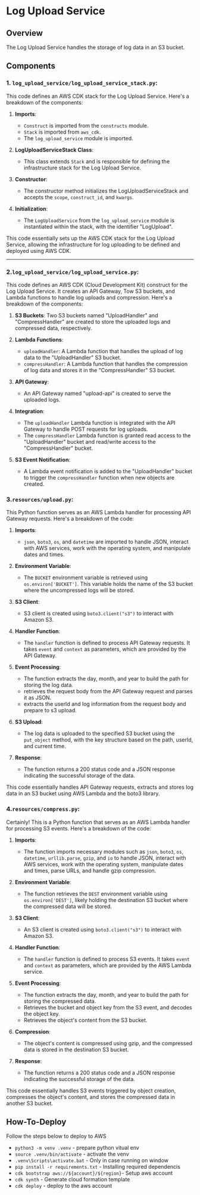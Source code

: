 # Log Upload Service

## Overview

The Log Upload Service handles the storage of log data in an S3 bucket.

## Components

### 1. `log_upload_service/log_upload_service_stack.py`:

This code defines an AWS CDK stack for the Log Upload Service.
Here's a breakdown of the components:

1. **Imports**:

   - `Construct` is imported from the `constructs` module.
   - `Stack` is imported from `aws_cdk`.
   - The `log_upload_service` module is imported.

1. **LogUploadServiceStack Class**:

   - This class extends `Stack` and is responsible for defining the infrastructure stack for the Log Upload Service.

1. **Constructor**:

   - The constructor method initializes the LogUploadServiceStack and accepts the `scope`, `construct_id`, and `kwargs`.

1. **Initialization**:
   - The `LogUploadService` from the `log_upload_service` module is instantiated within the stack, with the identifier "LogUpload".

This code essentially sets up the AWS CDK stack for the Log Upload Service, allowing the infrastructure for log uploading to be defined and deployed using AWS CDK.

---

### 2.`log_upload_service/log_upload_service.py`:

This code defines an AWS CDK (Cloud Development Kit) construct for the Log Upload Service. It creates an API Gateway, Tow S3 buckets, and Lambda functions to handle log uploads and compression.
Here's a breakdown of the components:

1. **S3 Buckets**:
   Two S3 buckets named "UploadHandler" and "CompressHandler" are created to store the uploaded logs and compressed data, respectively.

2. **Lambda Functions**:

   - `uploadHandler`: A Lambda function that handles the upload of log data to the "UploadHandler" S3 bucket.
   - `compressHandler`: A Lambda function that handles the compression of log data and stores it in the "CompressHandler" S3 bucket.

3. **API Gateway**:

   - An API Gateway named "upload-api" is created to serve the uploaded logs.

4. **Integration**:

   - The `uploadHandler` Lambda function is integrated with the API Gateway to handle POST requests for log uploads.
   - The `compressHandler` Lambda function is granted read access to the "UploadHandler" bucket and read/write access to the "CompressHandler" bucket.

5. **S3 Event Notification**:
   - A Lambda event notification is added to the "UploadHandler" bucket to trigger the `compressHandler` function when new objects are created.

### 3.`resources/upload.py`:

This Python function serves as an AWS Lambda handler for processing API Gateway requests. Here's a breakdown of the code:

1. **Imports**:

   - `json`, `boto3`, `os`, and `datetime` are imported to handle JSON, interact with AWS services, work with the operating system, and manipulate dates and times.

2. **Environment Variable**:

   - The `BUCKET` environment variable is retrieved using `os.environ['BUCKET']`. This variable holds the name of the S3 bucket where the uncompressed logs will be stored.

3. **S3 Client**:

   - S3 client is created using `boto3.client("s3")` to interact with Amazon S3.

4. **Handler Function**:

   - The `handler` function is defined to process API Gateway requests. It takes `event` and `context` as parameters, which are provided by the API Gateway.

5. **Event Processing**:

   - The function extracts the day, month, and year to build the path for storing the log data.
   - retrieves the request body from the API Gateway request and parses it as JSON.
   - extracts the userId and log information from the request body and prepare to s3 upload.

6. **S3 Upload**:

   - The log data is uploaded to the specified S3 bucket using the `put_object` method, with the key structure based on the path, userId, and current time.

7. **Response**:
   - The function returns a 200 status code and a JSON response indicating the successful storage of the data.

This code essentially handles API Gateway requests, extracts and stores log data in an S3 bucket using AWS Lambda and the boto3 library.

### 4.`resources/compress.py`:

Certainly! This is a Python function that serves as an AWS Lambda handler for processing S3 events. Here's a breakdown of the code:

1. **Imports**:

   - The function imports necessary modules such as `json`, `boto3`, `os`, `datetime`, `urllib.parse`, `gzip`, and `io` to handle JSON, interact with AWS services, work with the operating system, manipulate dates and times, parse URLs, and handle gzip compression.

2. **Environment Variable**:

   - The function retrieves the `DEST` environment variable using `os.environ['DEST']`, likely holding the destination S3 bucket where the compressed data will be stored.

3. **S3 Client**:

   - An S3 client is created using `boto3.client("s3")` to interact with Amazon S3.

4. **Handler Function**:

   - The `handler` function is defined to process S3 events. It takes `event` and `context` as parameters, which are provided by the AWS Lambda service.

5. **Event Processing**:

   - The function extracts the day, month, and year to build the path for storing the compressed data.
   - Retrieves the bucket and object key from the S3 event, and decodes the object key.
   - Retrieves the object's content from the S3 bucket.

6. **Compression**:

   - The object's content is compressed using gzip, and the compressed data is stored in the destination S3 bucket.

7. **Response**:
   - The function returns a 200 status code and a JSON response indicating the successful storage of the data.

This code essentially handles S3 events triggered by object creation, compresses the object's content, and stores the compressed data in another S3 bucket.

## How-To-Deploy

Follow the steps below to deploy to AWS

- `python3 -m venv .venv` - prepare python vitual env
- `source .venv/bin/activate` - activate the venv
- `.venv\Scripts\activate.bat` - Only in case running on window
- `pip install -r requirements.txt` - Installing required dependencis
- `cdk bootstrap aws://${account}/${region}`- Setup aws account
- `cdk synth` - Generate cloud formation template
- `cdk deploy` - deploy to the aws account
